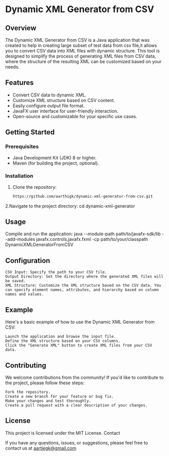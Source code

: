 # Dynamic XML Generator from CSV

## Overview

The Dynamic XML Generator from CSV is a Java application that was created to help in creating large subset of test data from csv file,it allows you to convert CSV data into XML files with dynamic structure. This tool is designed to simplify the process of generating XML files from CSV data, where the structure of the resulting XML can be customized based on your needs.

## Features

- Convert CSV data to dynamic XML.
- Customize XML structure based on CSV content.
- Easily configure output file format.
- JavaFX user interface for user-friendly interaction.
- Open-source and customizable for your specific use cases.

## Getting Started

### Prerequisites

- Java Development Kit (JDK) 8 or higher.
- Maven (for building the project, optional).

### Installation

1. Clone the repository:

   ```bash
   https://github.com/aarthigk/dynamic-xml-generator-from-csv.git
2.Navigate to the project directory:
cd dynamic-xml-generator

## Usage
Compile and run the application:
java --module-path path/to/javafx-sdk/lib --add-modules javafx.controls,javafx.fxml -cp path/to/your/classpath DynamicXMLGeneratorFromCSV

## Configuration

    CSV Input: Specify the path to your CSV file.
    Output Directory: Set the directory where the generated XML files will be saved.
    XML Structure: Customize the XML structure based on the CSV data. You can specify element names, attributes, and hierarchy based on column names and values.

## Example

Here's a basic example of how to use the Dynamic XML Generator from CSV:

    Launch the application and browse the input file.
    Define the XML structure based on your CSV columns.
    Click the "Generate XML" button to create XML files from your CSV data.

## Contributing

We welcome contributions from the community! If you'd like to contribute to the project, please follow these steps:

    Fork the repository.
    Create a new branch for your feature or bug fix.
    Make your changes and test thoroughly.
    Create a pull request with a clear description of your changes.

## License

This project is licensed under the MIT License.
Contact

If you have any questions, issues, or suggestions, please feel free to contact us at 
aartiegk@gmail.com

